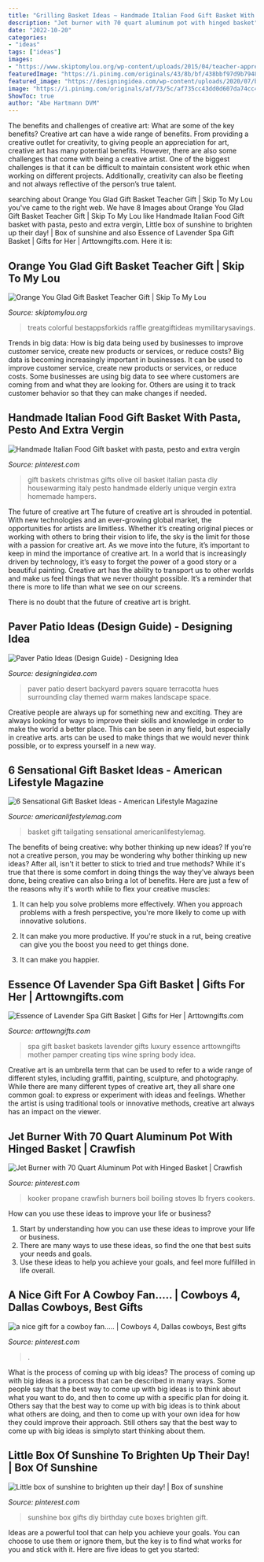 ```yaml
---
title: "Grilling Basket Ideas ~ Handmade Italian Food Gift Basket With Pasta, Pesto And Extra Vergin"
description: "Jet burner with 70 quart aluminum pot with hinged basket"
date: "2022-10-20"
categories:
- "ideas"
tags: ["ideas"]
images:
- "https://www.skiptomylou.org/wp-content/uploads/2015/04/teacher-appreciation-gift-basket-4.jpg"
featuredImage: "https://i.pinimg.com/originals/43/8b/bf/438bbf97d9b7948c26dea72ce132f052.jpg"
featured_image: "https://designingidea.com/wp-content/uploads/2020/07/backyard-with-desert-landscaping-and-paver-patio.jpg"
image: "https://i.pinimg.com/originals/af/73/5c/af735cc43dd0d607da74cc4f95490970.jpg"
ShowToc: true
author: "Abe Hartmann DVM"
---
```



The benefits and challenges of creative art: What are some of the key benefits?
Creative art can have a wide range of benefits. From providing a creative outlet for creativity, to giving people an appreciation for art, creative art has many potential benefits. However, there are also some challenges that come with being a creative artist. One of the biggest challenges is that it can be difficult to maintain consistent work ethic when working on different projects. Additionally, creativity can also be fleeting and not always reflective of the person’s true talent.

	

		
searching about Orange You Glad Gift Basket Teacher Gift | Skip To My Lou you've came to the right web. We have 8 Images about Orange You Glad Gift Basket Teacher Gift | Skip To My Lou like Handmade Italian Food Gift basket with pasta, pesto and extra vergin, Little box of sunshine to brighten up their day! | Box of sunshine and also Essence of Lavender Spa Gift Basket | Gifts for Her | Arttowngifts.com. Here it is:
		
    
## Orange You Glad Gift Basket Teacher Gift | Skip To My Lou

<img loading=lazy src="https://www.skiptomylou.org/wp-content/uploads/2015/04/teacher-appreciation-gift-basket-4.jpg" onerror="this.onerror=null;this.src='https://tse4.mm.bing.net/th?id=OIP.gIyjAeC9EwTA1BdayVdXXQHaKl&amp;pid=15.1';" alt="Orange You Glad Gift Basket Teacher Gift | Skip To My Lou">

_Source: skiptomylou.org_

>treats colorful bestappsforkids raffle greatgiftideas mymilitarysavings. 

	

Trends in big data: How is big data being used by businesses to improve customer service, create new products or services, or reduce costs?
Big data is becoming increasingly important in businesses. It can be used to improve customer service, create new products or services, or reduce costs. Some businesses are using big data to see where customers are coming from and what they are looking for. Others are using it to track customer behavior so that they can make changes if needed.

    
## Handmade Italian Food Gift Basket With Pasta, Pesto And Extra Vergin

<img loading=lazy src="https://i.pinimg.com/originals/9b/db/39/9bdb3989007b811e5d25064c7722a40d.jpg" onerror="this.onerror=null;this.src='https://tse1.mm.bing.net/th?id=OIP.7Ie64WY0K_AAv-HUyGTZMwHaLI&amp;pid=15.1';" alt="Handmade Italian Food Gift basket with pasta, pesto and extra vergin">

_Source: pinterest.com_

>gift baskets christmas gifts olive oil basket italian pasta diy housewarming italy pesto handmade elderly unique vergin extra homemade hampers. 

	

The future of creative art
The future of creative art is shrouded in potential. With new technologies and an ever-growing global market, the opportunities for artists are limitless. Whether it’s creating original pieces or working with others to bring their vision to life, the sky is the limit for those with a passion for creative art.
As we move into the future, it’s important to keep in mind the importance of creative art. In a world that is increasingly driven by technology, it’s easy to forget the power of a good story or a beautiful painting. Creative art has the ability to transport us to other worlds and make us feel things that we never thought possible. It’s a reminder that there is more to life than what we see on our screens.

There is no doubt that the future of creative art is bright.

    
## Paver Patio Ideas (Design Guide) - Designing Idea

<img loading=lazy src="https://designingidea.com/wp-content/uploads/2020/07/backyard-with-desert-landscaping-and-paver-patio.jpg" onerror="this.onerror=null;this.src='https://tse3.mm.bing.net/th?id=OIP.FlP11XCcibc3ejL-GUh6OAHaFK&amp;pid=15.1';" alt="Paver Patio Ideas (Design Guide) - Designing Idea">

_Source: designingidea.com_

>paver patio desert backyard pavers square terracotta hues surrounding clay themed warm makes landscape space. 

	

Creative people are always up for something new and exciting. They are always looking for ways to improve their skills and knowledge in order to make the world a better place. This can be seen in any field, but especially in creative arts. arts can be used to make things that we would never think possible, or to express yourself in a new way.

    
## 6 Sensational Gift Basket Ideas - American Lifestyle Magazine

<img loading=lazy src="http://americanlifestylemag.com/wp-content/uploads/2016/11/tailgating-gift-basket.jpg" onerror="this.onerror=null;this.src='https://tse1.mm.bing.net/th?id=OIP.FI6USAGkaEaJJaXZThhtgwHaLH&amp;pid=15.1';" alt="6 Sensational Gift Basket Ideas - American Lifestyle Magazine">

_Source: americanlifestylemag.com_

>basket gift tailgating sensational americanlifestylemag. 

	

The benefits of being creative: why bother thinking up new ideas?
If you're not a creative person, you may be wondering why bother thinking up new ideas? After all, isn't it better to stick to tried and true methods? While it's true that there is some comfort in doing things the way they've always been done, being creative can also bring a lot of benefits. Here are just a few of the reasons why it's worth while to flex your creative muscles:
1. It can help you solve problems more effectively. When you approach problems with a fresh perspective, you're more likely to come up with innovative solutions.

2. It can make you more productive. If you're stuck in a rut, being creative can give you the boost you need to get things done.

3. It can make you happier.

    
## Essence Of Lavender Spa Gift Basket | Gifts For Her | Arttowngifts.com

<img loading=lazy src="https://www.arttowngifts.com/v/vspfiles/photos/GBDS8413112-2T.jpg" onerror="this.onerror=null;this.src='https://tse3.mm.bing.net/th?id=OIP.PwkPnhSgj1Uslyz501GdPwAAAA&amp;pid=15.1';" alt="Essence of Lavender Spa Gift Basket | Gifts for Her | Arttowngifts.com">

_Source: arttowngifts.com_

>spa gift basket baskets lavender gifts luxury essence arttowngifts mother pamper creating tips wine spring body idea. 

	

Creative art is an umbrella term that can be used to refer to a wide range of different styles, including graffiti, painting, sculpture, and photography. While there are many different types of creative art, they all share one common goal: to express or experiment with ideas and feelings. Whether the artist is using traditional tools or innovative methods, creative art always has an impact on the viewer.

    
## Jet Burner With 70 Quart Aluminum Pot With Hinged Basket | Crawfish

<img loading=lazy src="https://i.pinimg.com/736x/31/1d/95/311d95fa3ae7ed57a642494b9f8dfced.jpg" onerror="this.onerror=null;this.src='https://tse1.mm.bing.net/th?id=OIP.Z5lOKw8P_Vu8OQUei8wnfwHaHr&amp;pid=15.1';" alt="Jet Burner with 70 Quart Aluminum Pot with Hinged Basket | Crawfish">

_Source: pinterest.com_

>kooker propane crawfish burners boil boiling stoves lb fryers cookers. 

	

How can you use these ideas to improve your life or business?
1. Start by understanding how you can use these ideas to improve your life or business.
2. There are many ways to use these ideas, so find the one that best suits your needs and goals.
3. Use these ideas to help you achieve your goals, and feel more fulfilled in life overall.

    
## A Nice Gift For A Cowboy Fan..... | Cowboys 4, Dallas Cowboys, Best Gifts

<img loading=lazy src="https://i.pinimg.com/originals/43/8b/bf/438bbf97d9b7948c26dea72ce132f052.jpg" onerror="this.onerror=null;this.src='https://tse4.mm.bing.net/th?id=OIP.bEjgt1WxYqpJdhmcffddUQHaFj&amp;pid=15.1';" alt="a nice gift for a cowboy fan..... | Cowboys 4, Dallas cowboys, Best gifts">

_Source: pinterest.com_

>. 

	

What is the process of coming up with big ideas?
The process of coming up with big ideas is a process that can be described in many ways. Some people say that the best way to come up with big ideas is to think about what you want to do, and then to come up with a specific plan for doing it. Others say that the best way to come up with big ideas is to think about what others are doing, and then to come up with your own idea for how they could improve their approach. Still others say that the best way to come up with big ideas is simplyto start thinking about them.

    
## Little Box Of Sunshine To Brighten Up Their Day! | Box Of Sunshine

<img loading=lazy src="https://i.pinimg.com/originals/af/73/5c/af735cc43dd0d607da74cc4f95490970.jpg" onerror="this.onerror=null;this.src='https://tse2.mm.bing.net/th?id=OIP.uF6vbKEe3BMSMhiGEcNdqwHaQI&amp;pid=15.1';" alt="Little box of sunshine to brighten up their day! | Box of sunshine">

_Source: pinterest.com_

>sunshine box gifts diy birthday cute boxes brighten gift. 

	

Ideas are a powerful tool that can help you achieve your goals. You can choose to use them or ignore them, but the key is to find what works for you and stick with it. Here are five ideas to get you started: 

